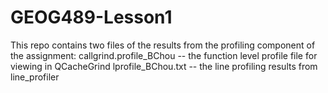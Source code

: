 # GEOG489-Lesson1

This repo contains two files of the results from the profiling component of the assignment:
    callgrind.profile_BChou -- the function level profile file for viewing in QCacheGrind
    lprofile_BChou.txt -- the line profiling results from line_profiler
